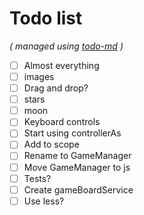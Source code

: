 # Todo list

_\( managed using [todo-md](https://github.com/Hypercubed/todo-md) \)_

- [ ] Almost everything
- [ ] images
- [ ] Drag and drop?
- [ ] stars
- [ ] moon
- [ ] Keyboard controls
- [ ] Start using controllerAs
- [ ] Add  to scope
- [ ] Rename  to GameManager
- [ ] Move GameManager to js
- [ ] Tests?
- [ ] Create gameBoardService
- [ ] Use less?